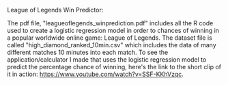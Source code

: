 League of Legends Win Predictor:

The pdf file, "leagueoflegends_winprediction.pdf" includes all the R code used to create a logistic regression model in order to chances of winning in a popular worldwide online game: League of Legends. The dataset file is called "high_diamond_ranked_10min.csv" which includes the data of many different matches 10 minutes into each match. To see the application/calculator I made that uses the logistic regression model to predict the percentage chance of winning, here's the link to the short clip of it in action: https://www.youtube.com/watch?v=SSF-KKhVzqc.
